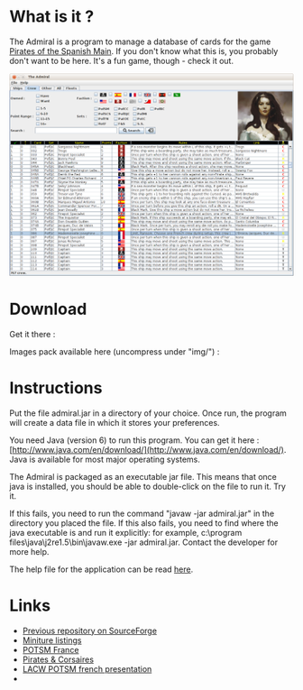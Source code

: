 # What is it ?

The Admiral is a program to manage a database of cards for the game [Pirates of the Spanish Main](en.wikipedia.org/wiki/Pirates_of_the_Spanish_Main). If you don't know what this is, you probably don't want to be here. It's a fun game, though - check it out.

![screenshot](https://github.com/SR-G/theadmiral/blob/master/screenshot.png?raw=true)

# Download

Get it there :

Images pack available here (uncompress under "img/") : 

# Instructions

Put the file admiral.jar in a directory of your choice. Once run, the program will create a data file in which it stores your preferences.

You need Java (version 6) to run this program. You can get it here : [http://www.java.com/en/download/](http://www.java.com/en/download/). Java is available for most major operating systems.

The Admiral is packaged as an executable jar file. This means that once java is installed, you should be able to double-click on the file to run it. Try it.

If this fails, you need to run the command "javaw -jar admiral.jar" in the directory you placed the file.
If this also fails, you need to find where the java executable is and run it explicitly: for example, c:\program files\java\j2re1.5\bin\javaw.exe -jar admiral.jar. Contact the developer for more help.

The help file for the application can be read [here](https://github.com/SR-G/theadmiral/blob/master/src/main/resources/help/help.html).

# Links

* [Previous repository on SourceForge](http://theadmiral.sourceforge.net/)
* [Miniture listings](http://www.miniaturetrading.com/im/selectCard/game_id/34/goal/)
* [POTSM France](potsm-france.com)
* [Pirates & Corsaires](http://www.pirates-corsaires.com/)
* [LACW POTSM french presentation](http://lacfw.over-blog.net/article-pirates-of-the-spanish-main-51186703.html)
* 
